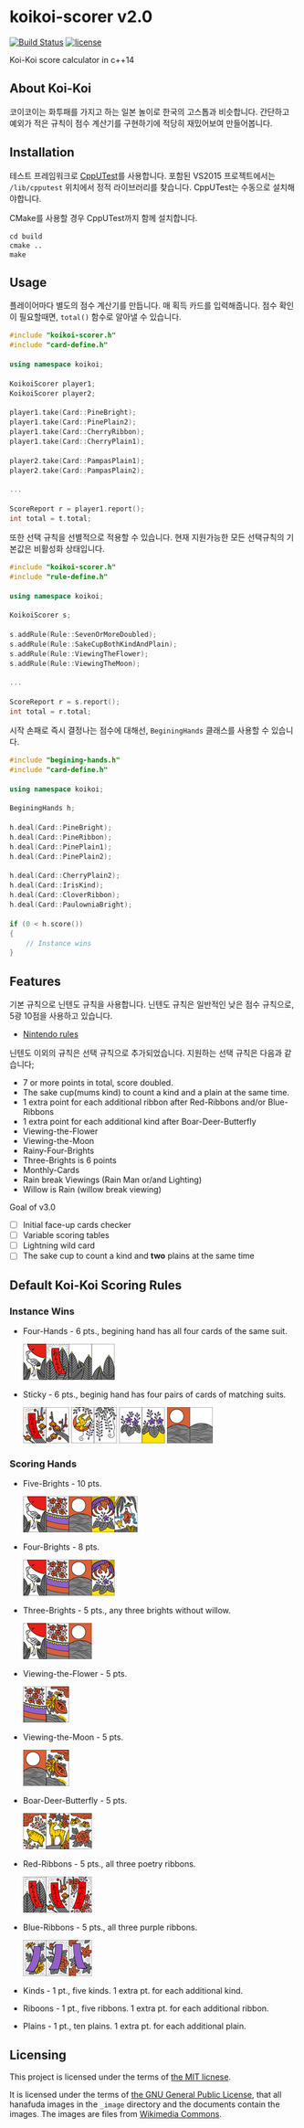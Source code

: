 # koikoi-scorer v2.0

[![Build Status](https://travis-ci.org/sidsryu/koikoi-scorer.svg?branch=master)][travis]
[![license](https://img.shields.io/github/license/mashape/apistatus.svg?maxAge=2592000)][license]

Koi-Koi score calculator in c++14

[license]: https://github.com/sidsryu/koikoi-scorer/blob/master/LICENSE 
[travis]: https://travis-ci.org/sidsryu/koikoi-scorer


## About Koi-Koi

코이코이는 화투패를 가지고 하는 일본 놀이로 한국의 고스톱과 비슷합니다. 
간단하고 예외가 적은 규칙이 점수 계산기를 구현하기에 적당히 재밌어보여 만들어봅니다.


## Installation

테스트 프레임워크로 [CppUTest][cpputest]를 사용합니다.
포함된 VS2015 프로젝트에서는 `/lib/cpputest` 위치에서 정적 라이브러리를 찾습니다. 
CppUTest는 수동으로 설치해야합니다.

CMake를 사용할 경우 CppUTest까지 함께 설치합니다.

```
cd build
cmake ..
make
```

[cpputest]: https://github.com/cpputest/cpputest


## Usage

플레이어마다 별도의 점수 계산기를 만듭니다. 매 획득 카드를 입력해줍니다. 점수 확인이 필요할때면, `total()` 함수로 알아낼 수 있습니다.

```c++
#include "koikoi-scorer.h"
#include "card-define.h"

using namespace koikoi;

KoikoiScorer player1;
KoikoiScorer player2;

player1.take(Card::PineBright);
player1.take(Card::PinePlain2);
player1.take(Card::CherryRibbon);
player1.take(Card::CherryPlain1);

player2.take(Card::PampasPlain1);
player2.take(Card::PampasPlain2);

...

ScoreReport r = player1.report();
int total = t.total;

```

또한 선택 규칙을 선별적으로 적용할 수 있습니다. 현재 지원가능한 모든 선택규칙의 기본값은 비활성화 상태입니다.

```c++
#include "koikoi-scorer.h"
#include "rule-define.h"

using namespace koikoi;

KoikoiScorer s;

s.addRule(Rule::SevenOrMoreDoubled);
s.addRule(Rule::SakeCupBothKindAndPlain);
s.addRule(Rule::ViewingTheFlower);
s.addRule(Rule::ViewingTheMoon);

...

ScoreReport r = s.report();
int total = r.total;
```

시작 손패로 즉시 결정나는 점수에 대해선, `BeginingHands` 클래스를 사용할 수 있습니다.

```c++
#include "begining-hands.h"
#include "card-define.h"

using namespace koikoi;

BeginingHands h;

h.deal(Card::PineBright);
h.deal(Card::PineRibbon);
h.deal(Card::PinePlain1);
h.deal(Card::PinePlain2);

h.deal(Card::CherryPlain2);
h.deal(Card::IrisKind);
h.deal(Card::CloverRibbon);
h.deal(Card::PaulowniaBright);

if (0 < h.score())
{
    // Instance wins
}
```

## Features

기본 규칙으로 닌텐도 규칙을 사용합니다.
닌텐도 규칙은 일반적인 낮은 점수 규칙으로, 5광 10점을 사용하고 있습니다.

* [Nintendo rules][nintendo]

닌텐도 이외의 규칙은 선택 규칙으로 추가되었습니다.
지원하는 선택 규칙은 다음과 같습니다;

* 7 or more points in total, score doubled.
* The sake cup(mums kind) to count a kind and a plain at the same time.
* 1 extra point for each additional ribbon after Red-Ribbons and/or Blue-Ribbons
* 1 extra point for each additional kind after Boar-Deer-Butterfly
* Viewing-the-Flower
* Viewing-the-Moon
* Rainy-Four-Brights
* Three-Brights is 6 points
* Monthly-Cards
* Rain break Viewings (Rain Man or/and Lighting)
* Willow is Rain (willow break viewing)

Goal of v3.0

* [ ] Initial face-up cards checker
* [ ] Variable scoring tables
* [ ] Lightning wild card
* [ ] The sake cup to count a kind and **two** plains at the same time

[nintendo]: https://www.nintendo.co.jp/n09/hana-kabu_games/


## Default Koi-Koi Scoring Rules

### Instance Wins

* Four-Hands - 6 pts., begining hand has all four cards of the same suit.

    ![Pine Bright][11]![Pine Ribbon][12]![Pine Plain][13]![Pine Plain][14]

* Sticky - 6 pts., beginig hand has four pairs of cards of matching suits.

    ![Plum Ribbon][22]![Plum Plain][23]
    ![Wisteria Kind][41]![Wisteria Plain][44]
    ![Paulownia Plain][124]![Paulownia Plain][122]
    ![Pampas Bright][81]![Pampas Plain][84]

### Scoring Hands 

* Five-Brights - 10 pts.

    ![Pine Bright][11]![Cherry Bright][31]![Pampas Bright][81]![Paulownia Bright][121]![Willow Bright][111]

* Four-Brights - 8 pts.

    ![Pine Bright][11]![Cherry Bright][31]![Pampas Bright][81]![Paulownia Bright][121]

* Three-Brights - 5 pts., any three brights without willow.

    ![Pine Bright][11]![Cherry Bright][31]![Pampas Bright][81]

* Viewing-the-Flower - 5 pts.

    ![Cherry Bright][31]![Mums Kind][91]

* Viewing-the-Moon - 5 pts.

    ![Pampas Bright][81]![Mums Kind][91]

* Boar-Deer-Butterfly - 5 pts.

    ![Clover Kind][71]![Maple Kind][101]![Peony Kind][61]

* Red-Ribbons - 5 pts., all three poetry ribbons.

    ![Pine Ribbon][12]![Plum Ribbon][22]![Cherry Ribbon][32]

* Blue-Ribbons - 5 pts., all three purple ribbons.

    ![Mums Ribbon][92]![Peony Ribbon][62]![Maple Ribbon][102]

* Kinds - 1 pt., five kinds. 1 extra pt. for each additional kind.
* Riboons - 1 pt., five ribbons. 1 extra pt. for each additional ribbon.
* Plains - 1 pt., ten plains. 1 extra pt. for each additional plain.

[11]: _image/11.png "Pine Bright"
[12]: _image/12.png "Pine Ribbon"
[13]: _image/13.png "Pine Plain"
[14]: _image/14.png "Pine Plain"
[21]: _image/21.png "Plum Kind"
[22]: _image/22.png "Plum Ribbon"
[23]: _image/23.png "Plum Plain"
[24]: _image/24.png "Plum Plain"
[31]: _image/31.png "Cherry Bright" 
[32]: _image/32.png "Cherry Ribbon"
[33]: _image/33.png "Cherry Plain"
[34]: _image/34.png "Cherry Plain"
[41]: _image/41.png "Wisteria Kind"
[42]: _image/42.png "Wisteria Ribbon"
[43]: _image/43.png "Wisteria Plain"
[44]: _image/44.png "Wisteria Plain"
[51]: _image/51.png "Iris Kind"
[52]: _image/52.png "Iris Ribbon"
[53]: _image/53.png "Iris Plain"
[54]: _image/54.png "Iris Plain"
[61]: _image/61.png "Peony Kind"
[62]: _image/62.png "Peony Ribbon"
[63]: _image/63.png "Peony Plain"
[64]: _image/64.png "Peony Plain"
[71]: _image/71.png "Clover Kind"
[72]: _image/72.png "Clover Ribbon"
[73]: _image/73.png "Clover Plain"
[74]: _image/74.png "Clover Plain"
[81]: _image/81.png "Pampas Bright"
[82]: _image/82.png "Pampas Kind"
[83]: _image/83.png "Pampas Plain"
[84]: _image/84.png "Pampas Plain"
[91]: _image/91.png "Mums Kind"  
[92]: _image/92.png "Mums Ribbon" 
[93]: _image/93.png "Mums Plain"
[94]: _image/94.png "Mums Plain"
[101]: _image/101.png "Maple Kind"
[102]: _image/102.png "Maple Ribbon"
[103]: _image/103.png "Maple Plain"
[104]: _image/104.png "Maple Plan"
[111]: _image/111.png "Willow Bright"
[112]: _image/112.png "Willow Kind"
[113]: _image/113.png "Willow Bribbon"
[114]: _image/114.png "Willow Plain"
[121]: _image/121.png "Paulownia Bright"
[122]: _image/122.png "Paulownia Plain"
[123]: _image/123.png "Paulownia Plain"
[124]: _image/124.png "Paulownia Plain"


## Licensing

This project is licensed under the terms of [the MIT licnese][license].

It is licensed under the terms of [the GNU General Public License][gpl], 
that all hanafuda images in the `_image` directory and the documents contain the images.
The images are files from [Wikimedia Commons][wikimedia].

[gpl]: https://www.gnu.org/licenses/gpl.html
[wikimedia]: https://commons.wikimedia.org/wiki/Category:SVG_Hanafuda
